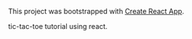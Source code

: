 This project was bootstrapped with [Create React App](https://github.com/facebook/create-react-app).

tic-tac-toe tutorial using react.
